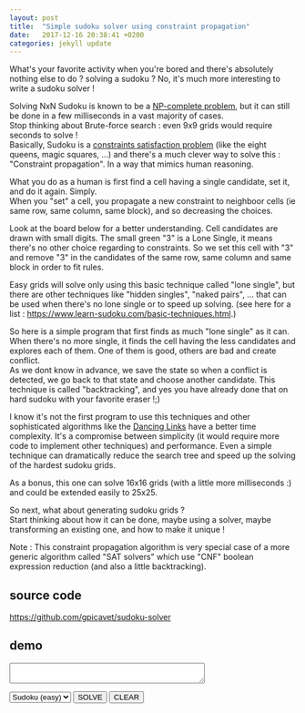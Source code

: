 ```yaml
---
layout: post
title:  "Simple sudoku solver using constraint propagation"
date:   2017-12-16 20:38:41 +0200
categories: jekyll update
---
```


<script type='text/javascript' src="https://cdn.rawgit.com/gpicavet/sudoku-solver/master/solver.js"></script>
<script type='text/javascript' src="/assets/sudoku-solver/solver-ui.js"></script>

What's your favorite activity when you're bored and there's absolutely nothing else to do ? solving a sudoku ? No, it's much more interesting to write a sudoku solver !

Solving NxN Sudoku is known to be a [NP-complete problem](https://en.wikipedia.org/wiki/NP-completeness), but it can still be done in a few milliseconds in a vast majority of cases.<br>
Stop thinking about Brute-force search : even 9x9 grids would require seconds to solve !<br>
Basically, Sudoku is a [constraints satisfaction problem](https://en.wikipedia.org/wiki/Constraint_satisfaction_problem) (like the eight queens, magic squares, ...) and there's a much clever way to solve this : "Constraint propagation". In a way that mimics human reasoning.

What you do as a human is first find a cell having a single candidate, set it, and do it again. Simply.<br>
When you "set" a cell, you propagate a new constraint to neighboor cells (ie same row, same column, same block), and so decreasing the choices.<br>

Look at the board below for a better understanding. Cell candidates are drawn with small digits. The small green "3" is a Lone Single, it means there's no other choice regarding to constraints. So we set this cell with "3" and remove "3" in the candidates of the same row, same column and same block in order to fit rules.
<p>
<div id="boardWithCandidates"></div>
</p>

<script type="text/javascript">
 
   var boardWithCandidates =[
       [[3,6,7], [3,7], 9, 4, 2, 1, [4,5,7,8], [5,6,7,8], [3,5,6,8]],
       [8, 5, [3,6], 7, ['3p',9], [3], 1, 4, 2],
       [2, 1, 4, 8, 6, [3,5], [3,5,7,9], [5,7,9], [3,5,9]],
       [9, [2,'3p',4], 8, [1,2,'3p'], ['3g'], 7, 6, [1,5], [1,'3p',4,5]],
       [5, 6, [1,3,7], [1,'3p'], 4, 8, [3,7,9], 2, [1,3,9]],
       [[1,3,4,7], [2,3,4,7], [1,2,3,7], 9, 5, 6, [3,4,7,8], [1,7,8], [1,3,4,8]],
       [[3,4,6,7], [3,4,7,8,9], [3,5,6,7], [3,5], 1, 2, [4,5,8,9], [5,6,8,9], [4,5,6,8,9]],
       [[1,3,4,6], [2,3,4], [1,2,3,5,6], [3,5], 8, 9, [2,4,5], [1,5,6], 7],
       [[1,7], [2,7,8,9], [1,2,5,7], 6, [7], 4, [2,5,8,9], 3, [1,5,8,9]]
      ];
   renderTableWithCandidates("#boardWithCandidates", boardWithCandidates);
</script>

Easy grids will solve only using this basic technique called "lone single", but there are other techniques like "hidden singles", "naked pairs", ... that can be used when there's no lone single or to speed up solving. (see here for a list : <https://www.learn-sudoku.com/basic-techniques.html>.)

So here is a simple program that first finds as much "lone single" as it can.<br>
When there's no more single, it finds the cell having the less candidates and explores each of them. One of them is good, others are bad and create conflict.<br>
As we dont know in advance, we save the state so when a conflict is detected, we go back to that state and choose another candidate. This technique is called "backtracking", and yes you have already done that on hard sudoku with your favorite eraser !;)<br>

I know it's not the first program to use this techniques and other sophisticated algorithms like the [Dancing Links](https://en.wikipedia.org/wiki/Dancing_Links) have a better time complexity. 
It's a compromise between simplicity (it would require more code to implement other techniques) and performance. 
Even a simple technique can dramatically reduce the search tree and speed up the solving of the hardest sudoku grids.

As a bonus, this one can solve 16x16 grids (with a little more milliseconds :) and could be extended easily to 25x25.

So next, what about generating sudoku grids ?<br>
Start thinking about how it can be done, maybe using a solver, maybe transforming an existing one, and how to make it unique !

Note : This constraint propagation algorithm is very special case of a more generic algorithm called "SAT solvers" which use "CNF" boolean expression reduction (and also a little backtracking).


## source code
<https://github.com/gpicavet/sudoku-solver>
## demo

<style>
 table {
  border-collapse:collapse;
 }
 table input[type="text"] {
    font-size:20px;
    width: 26px;
    text-align: center;
 }
 table input[type="text"].solved {
    color:red;
 }
 td.c9:nth-of-type(3n), 
 td.c16:nth-of-type(4n) {
  border-right: 2px solid black !important;
 }
 td.c9:first-of-type,
 td.c16:first-of-type {
  border-left: 2px solid black !important;
 }
 tr.c9:nth-of-type(3n), 
 tr.c16:nth-of-type(4n) {
  border-bottom: 2px solid black !important;
 }
 tr.c9:first-of-type,
 tr.c16:first-of-type {
  border-top: 2px solid black !important;
 } 
 </style>

<p>
<div id="board"></div>
</p>

<p>

<textarea id="message" cols="40"></textarea>

</p>

<p>
 <select id="boardtype" onchange="boardselect()">
    <option value="easy">Sudoku (easy)</option>
    <option value="hard">Sudoku (hard)</option>
    <option value="alphadoku">Alphadoku</option>
 </select>
 <button onclick="solve()">SOLVE</button>
 <button onclick="clean()">CLEAR</button>
</p>

<script type="text/javascript">
 
   var boards = {
    "easy":[
       ["3", "9", "2", "8", " ", " ", "6", "1", "4"],
       [" ", " ", " ", "3", " ", "6", " ", " ", "9"],
       [" ", "4", " ", " ", "1", "2", " ", "7", " "],
       [" ", " ", "7", " ", " ", "3", " ", "2", " "],
       ["8", "3", " ", " ", " ", " ", " ", "9", "6"],
       [" ", "2", " ", "6", " ", " ", "1", " ", " "],
       [" ", "6", " ", "5", "3", " ", " ", "8", " "],
       ["2", " ", " ", "7", " ", "9", " ", " ", " "],
       ["9", "1", "5", " ", " ", "4", "3", "6", "7"]
      ],
     "hard":[
       ["8", " ", " ", " ", " ", " ", " ", " ", " "],
       [" ", " ", "3", "6", " ", " ", " ", " ", " "],
       [" ", "7", " ", " ", "9", " ", "2", " ", " "],
       [" ", "5", " ", " ", " ", "7", " ", " ", " "],
       [" ", " ", " ", " ", "4", "5", "7", " ", " "],
       [" ", " ", " ", "1", " ", " ", " ", "3", " "],
       [" ", " ", "1", " ", " ", " ", " ", "6", "8"],
       [" ", " ", "8", "5", " ", " ", " ", "1", " "],
       [" ", "9", " ", " ", " ", " ", "4", " ", " "]
     ],
    "alphadoku":[
       [" ", "E", " ", " ",  "4", " ", " ", " ",  " ", " ", "2", "3",  " ", " ", "G", "7"],
       ["8", " ", " ", " ",  " ", "5", " ", "1",  " ", "4", "D", " ",  " ", " ", "2", "A"],
       ["G", "3", " ", " ",  "B", " ", " ", " ",  "7", "1", " ", "8",  " ", "5", " ", " "],
       [" ", " ", "7", " ",  " ", " ", "D", "A",  "C", "E", " ", " ",  " ", " ", " ", " "],

       ["6", "A", "E", " ",  "7", " ", "3", " ",  " ", " ", " ", "G",  " ", "9", " ", "5"],
       [" ", " ", " ", " ",  "F", "1", "G", " ",  "3", " ", "B", " ",  " ", " ", "7", "E"],
       [" ", "1", "4", " ",  " ", "8", "A", " ",  "E", "D", " ", " ",  "2", "B", "F", " "],
       [" ", " ", " ", " ",  " ", "4", " ", " ",  " ", "C", "A", " ",  "D", "G", " ", " "],

       ["B", " ", "2", "C",  "E", " ", " ", "5",  " ", " ", " ", " ",  "A", " ", "D", " "],
       ["3", " ", "8", " ",  "6", " ", "4", " ",  " ", "9", "5", "B",  "F", " ", " ", " "],
       ["1", " ", " ", " ",  " ", "2", " ", " ",  "D", "G", "E", " ",  " ", " ", "4", " "],
       [" ", " ", " ", " ",  "1", " ", "B", "G",  " ", " ", "7", "F",  " ", "C", " ", "6"],

       ["C", " ", " ", "B",  " ", " ", " ", "6",  " ", " ", " ", " ",  " ", " ", " ", " "],
       [" ", "7", " ", " ",  " ", " ", "5", "C",  " ", "3", " ", "2",  "8", " ", " ", " "],
       [" ", "2", "1", " ",  " ", " ", " ", " ",  " ", "B", " ", "A",  " ", "6", " ", "D"],
       [" ", " ", " ", "D",  " ", "B", "8", "7",  " ", " ", " ", "E",  " ", "3", "A", " "]
    ]
  }

   boardselect();
</script>
